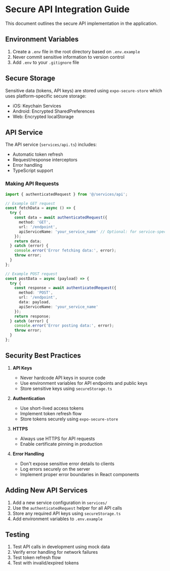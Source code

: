 # Secure API Integration Guide

This document outlines the secure API implementation in the application.

## Environment Variables

1. Create a `.env` file in the root directory based on `.env.example`
2. Never commit sensitive information to version control
3. Add `.env` to your `.gitignore` file

## Secure Storage

Sensitive data (tokens, API keys) are stored using `expo-secure-store` which uses platform-specific secure storage:
- iOS: Keychain Services
- Android: Encrypted SharedPreferences
- Web: Encrypted localStorage

## API Service

The API service (`services/api.ts`) includes:
- Automatic token refresh
- Request/response interceptors
- Error handling
- TypeScript support

### Making API Requests

```typescript
import { authenticatedRequest } from '@/services/api';

// Example GET request
const fetchData = async () => {
  try {
    const data = await authenticatedRequest({
      method: 'GET',
      url: '/endpoint',
      apiServiceName: 'your_service_name' // Optional: for service-specific API keys
    });
    return data;
  } catch (error) {
    console.error('Error fetching data:', error);
    throw error;
  }
};

// Example POST request
const postData = async (payload) => {
  try {
    const response = await authenticatedRequest({
      method: 'POST',
      url: '/endpoint',
      data: payload,
      apiServiceName: 'your_service_name'
    });
    return response;
  } catch (error) {
    console.error('Error posting data:', error);
    throw error;
  }
};
```

## Security Best Practices

1. **API Keys**
   - Never hardcode API keys in source code
   - Use environment variables for API endpoints and public keys
   - Store sensitive keys using `secureStorage.ts`

2. **Authentication**
   - Use short-lived access tokens
   - Implement token refresh flow
   - Store tokens securely using `expo-secure-store`

3. **HTTPS**
   - Always use HTTPS for API requests
   - Enable certificate pinning in production

4. **Error Handling**
   - Don't expose sensitive error details to clients
   - Log errors securely on the server
   - Implement proper error boundaries in React components

## Adding New API Services

1. Add a new service configuration in `services/`
2. Use the `authenticatedRequest` helper for all API calls
3. Store any required API keys using `secureStorage.ts`
4. Add environment variables to `.env.example`

## Testing

1. Test API calls in development using mock data
2. Verify error handling for network failures
3. Test token refresh flow
4. Test with invalid/expired tokens
